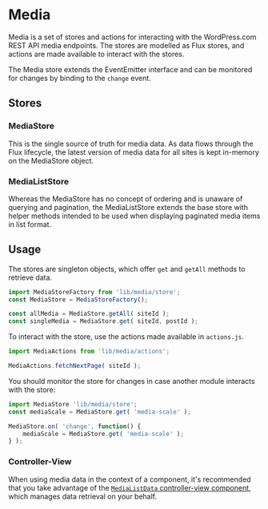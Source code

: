 # Media

Media is a set of stores and actions for interacting with the WordPress.com REST API media endpoints. The stores are modelled as Flux stores, and actions are made available to interact with the stores.

The Media store extends the EventEmitter interface and can be monitored for changes by binding to the `change` event.

## Stores

### MediaStore

This is the single source of truth for media data. As data flows through the Flux lifecycle, the latest version of media data for all sites is kept in-memory on the MediaStore object.

### MediaListStore

Whereas the MediaStore has no concept of ordering and is unaware of querying and pagination, the MediaListStore extends the base store with helper methods intended to be used when displaying paginated media items in list format.

## Usage

The stores are singleton objects, which offer `get` and `getAll` methods to retrieve data.

```js
import MediaStoreFactory from 'lib/media/store';
const MediaStore = MediaStoreFactory();

const allMedia = MediaStore.getAll( siteId );
const singleMedia = MediaStore.get( siteId, postId );
```

To interact with the store, use the actions made available in `actions.js`.

```js
import MediaActions from 'lib/media/actions';

MediaActions.fetchNextPage( siteId );
```

You should monitor the store for changes in case another module interacts with the store:

```js
import MediaStore 'lib/media/store';
const mediaScale = MediaStore.get( 'media-scale' );

MediaStore.on( 'change', function() {
	mediaScale = MediaStore.get( 'media-scale' );
} );
```

### Controller-View

When using media data in the context of a component, it's recommended that you take advantage of the [`MediaListData` controller-view component](../../components/data/media-list-data/), which manages data retrieval on your behalf.
